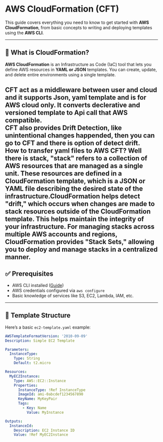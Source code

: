 #  AWS CloudFormation (CFT)

This guide covers everything you need to know to get started with **AWS CloudFormation**, from basic concepts to writing and deploying templates using the **AWS CLI**.

---



## 🔧 What is CloudFormation?

**AWS CloudFormation** is an Infrastructure as Code (IaC) tool that lets you define AWS resources in **YAML or JSON** templates. You can create, update, and delete entire environments using a single template.

CFT act as a middleware between user and cloud and it supports Json, yaml template and is for AWS cloud only. It converts declerative and versioned template to Api call that AWS compatible.
<br>
CFT also provides Drift Detection, like unintentional changes happended, then you can go to CFT and there is option of detect drift.
<br>
How to transfer yaml files to AWS CFT? Well there is stack, "stack" refers to a collection of AWS resources that are managed as a single unit. These resources are defined in a CloudFormation template, which is a JSON or YAML file describing the desired state of the infrastructure.CloudFormation helps detect "drift," which occurs when changes are made to stack resources outside of the CloudFormation template. This helps maintain the integrity of your infrastructure.
For managing stacks across multiple AWS accounts and regions, CloudFormation provides "Stack Sets," allowing you to deploy and manage stacks in a centralized manner.  
---

## ✅ Prerequisites

- AWS CLI installed ([Guide](https://docs.aws.amazon.com/cli/latest/userguide/install-cliv2.html))
- AWS credentials configured via `aws configure`
- Basic knowledge of services like S3, EC2, Lambda, IAM, etc.

---

## 🧱 Template Structure

Here’s a basic `ec2-template.yaml` example:

```yaml
AWSTemplateFormatVersion: '2010-09-09'
Description: Simple EC2 Template

Parameters:
  InstanceType:
    Type: String
    Default: t2.micro

Resources:
  MyEC2Instance:
    Type: AWS::EC2::Instance
    Properties:
      InstanceType: !Ref InstanceType
      ImageId: ami-0abcdef1234567890
      KeyName: MyKeyPair
      Tags:
        - Key: Name
          Value: MyInstance

Outputs:
  InstanceId:
    Description: EC2 Instance ID
    Value: !Ref MyEC2Instance


